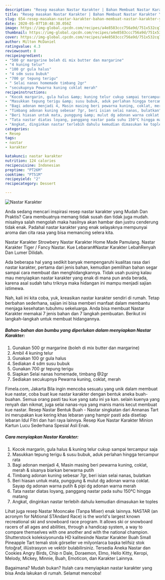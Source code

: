 ```yaml
---
description: "Resep masakan Nastar Karakter | Bahan Membuat Nastar Karakter Yang Mudah Dan Praktis"
title: "Resep masakan Nastar Karakter | Bahan Membuat Nastar Karakter Yang Mudah Dan Praktis"
slug: 654-resep-masakan-nastar-karakter-bahan-membuat-nastar-karakter-yang-mudah-dan-praktis
date: 2020-05-07T10:48:30.056Z
image: https://img-global.cpcdn.com/recipes/a4e8583ccc756a9d/751x532cq70/nastar-karakter-foto-resep-utama.jpg
thumbnail: https://img-global.cpcdn.com/recipes/a4e8583ccc756a9d/751x532cq70/nastar-karakter-foto-resep-utama.jpg
cover: https://img-global.cpcdn.com/recipes/a4e8583ccc756a9d/751x532cq70/nastar-karakter-foto-resep-utama.jpg
author: Milton McDaniel
ratingvalue: 4.3
reviewcount: 8
recipeingredient:
- "500 gr margarine boleh di mix butter dan margarine"
- "4 kuning telur"
- "100 gr gula halus"
- "4 sdm susu bubuk"
- "700 gr tepung terigu"
- " Selai nanas homemade timbang 2gr"
- "secukupnya Pewarna kuning coklat merah"
recipeinstructions:
- "Kocok margarin, gula halus &amp; kuning telur cukup sampai tercampur saja"
- "Masukkan tepung terigu &amp; susu bubuk, aduk perlahan hingga tercampur rata"
- "Bagi adonan menjadi 4, Masin masing beri pewarna kuning, coklat, merah &amp; sisanya biarkan berwarna putih"
- "Timbang adonan kuning sebesar 7gr, beri isian selai nanas, bulatkan"
- "Beri hiasan untuk mata, punggung &amp; mulut dg adonan warna coklat. Sayap dg adonan warna putih &amp; pipi dg adonan warna merah"
- "Tata nastar diatas loyang, panggang nastar pada suhu 150°C hingga matang"
- "Angkat, dinginkan nastar terlebih dahulu kemudian dimasukan ke toples"
categories:
- Resep
tags:
- nastar
- karakter

katakunci: nastar karakter 
nutrition: 124 calories
recipecuisine: Indonesian
preptime: "PT26M"
cooktime: "PT51M"
recipeyield: "2"
recipecategory: Dessert

---
```



![Nastar Karakter](https://img-global.cpcdn.com/recipes/a4e8583ccc756a9d/751x532cq70/nastar-karakter-foto-resep-utama.jpg)

Anda sedang mencari inspirasi resep nastar karakter yang Mudah Dan Praktis? Cara membuatnya memang tidak susah dan tidak juga mudah. misalnya salah mengolah maka hasilnya akan hambar dan justru cenderung tidak enak. Padahal nastar karakter yang enak selayaknya mempunyai aroma dan cita rasa yang bisa memancing selera kita.

Nastar Karakter Strowbery Nastar Karakter Home Made Pamulang. Nastar Karakter Tiger / Fancy Nastar. Kue Lebaran#Nastar Karakter LebahRenyah Dan Lumer Dilidah.

Ada beberapa hal yang sedikit banyak mempengaruhi kualitas rasa dari nastar karakter, pertama dari jenis bahan, kemudian pemilihan bahan segar sampai cara membuat dan menghidangkannya. Tidak usah pusing kalau mau menyiapkan nastar karakter yang enak di mana pun anda berada, karena asal sudah tahu triknya maka hidangan ini mampu menjadi sajian istimewa.


Nah, kali ini kita coba, yuk, kreasikan nastar karakter sendiri di rumah. Tetap berbahan sederhana, sajian ini bisa memberi manfaat dalam membantu menjaga kesehatan tubuhmu sekeluarga. Anda bisa membuat Nastar Karakter memakai 7 jenis bahan dan 7 langkah pembuatan. Berikut ini langkah-langkah untuk membuat hidangannya.

<!--inarticleads1-->

##### Bahan-bahan dan bumbu yang diperlukan dalam menyiapkan Nastar Karakter:

1. Gunakan 500 gr margarine (boleh di mix butter dan margarine)
1. Ambil 4 kuning telur
1. Gunakan 100 gr gula halus
1. Sediakan 4 sdm susu bubuk
1. Gunakan 700 gr tepung terigu
1. Siapkan  Selai nanas homemade, timbang @2gr
1. Sediakan secukupnya Pewarna kuning, coklat, merah


Fimela.com, Jakarta Bila ingin mencoba sesuatu yang unik dalam membuat kue nastar, coba buat kue nastar karakter dengan bentuk aneka buah-buahan. Semua orang pasti tau kue yang satu ini ya kan. selain kuenya yang renyah dan nikmat, juga selai nanas-nya yang manis manis kecut membuat kue nastar. Resep Nastar Bentuk Buah - Nastar singkatan dari Annanas Tart ini merupakan kue kering khas lebaran yang hampir pasti ada disetiap lebaran Idul Fitri dan hari raya lainnya. Resep Kue Nastar Karakter Minion Kartun Lucu Sederhana Spesial Asli Enak. 

<!--inarticleads2-->

##### Cara menyiapkan Nastar Karakter:

1. Kocok margarin, gula halus &amp; kuning telur cukup sampai tercampur saja
1. Masukkan tepung terigu &amp; susu bubuk, aduk perlahan hingga tercampur rata
1. Bagi adonan menjadi 4, Masin masing beri pewarna kuning, coklat, merah &amp; sisanya biarkan berwarna putih
1. Timbang adonan kuning sebesar 7gr, beri isian selai nanas, bulatkan
1. Beri hiasan untuk mata, punggung &amp; mulut dg adonan warna coklat. Sayap dg adonan warna putih &amp; pipi dg adonan warna merah
1. Tata nastar diatas loyang, panggang nastar pada suhu 150°C hingga matang
1. Angkat, dinginkan nastar terlebih dahulu kemudian dimasukan ke toples


Lihat juga resep Nastar Mooncake (Tanpa Mixer) enak lainnya. NASTAR (an acronym for NAtional STAndard Race) is the world&#39;s largest known recreational ski and snowboard race program. It allows ski or snowboard racers of all ages and abilities, through a handicap system, a way to compare themselves with one another and with the national champion. Shutterstock koleksiyonunda HD kalitesinde Nastar Karakter Buah Small Pineapple Tart temalı stok görseller ve milyonlarca başka telifsiz stok fotoğraf, illüstrasyon ve vektör bulabilirsiniz. Tersedia Aneka Nastar dan Cookies Angry Birds, Chip n Dale, Doraemon, Elmo, Hello Kitty, Keropi, Melody, Mickey, Minnie, Buah, Emoticon, dan Karakter Lainnya. 

Bagaimana? Mudah bukan? Itulah cara menyiapkan nastar karakter yang bisa Anda lakukan di rumah. Selamat mencoba!
